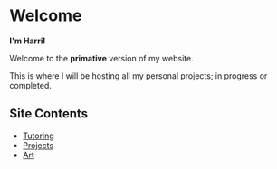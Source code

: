 # Welcome
**I'm Harri!**

Welcome to the __primative__ version of my website.

This is where I will be hosting all my personal projects; in progress or completed.

## Site Contents
- [Tutoring](tutoring/about.md)
- [Projects](projects/all.md)
- [Art](art/all.md)


